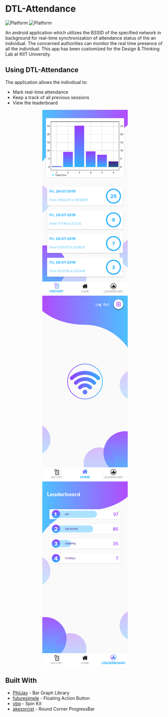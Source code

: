 # DTL-Attendance
![Platform](https://img.shields.io/badge/Platform-Android-blue.svg)
![Platform](https://img.shields.io/badge/BackEnd-FireBase-blue.svg)

An android application which utilizes the BSSID of the specified network in background for real-time synchronization of attendance status of the an individual. The concerned authorities can monitor the real time presence of all the individual. This app has been customized for the Design & Thinking Lab at KIIT University. 

## Using DTL-Attendance

The application allows the indivdiual to: 
* Mark real-time attendance
* Keep a track of all previous sessions
* View the leaderboard

<p align="center">
  <img src="/screenshots/history.png" width="270" height="585"/>
  <img src="/screenshots/user_home.png" width="270" height="585"/>
  <img src="/screenshots/leader_board.png" width="270" height="585"/>
</p>

## Built With

* [PhilJay](https://github.com/PhilJay/MPAndroidChart) - Bar Graph Library
* [futuresimple](https://github.com/futuresimple/android-floating-action-button) - Floating Action Button
* [ybq](https://github.com/ybq/Android-SpinKit) - Spin Kit
* [akexorcist](https://github.com/akexorcist/Android-RoundCornerProgressBar) - Round Corner ProgressBar

